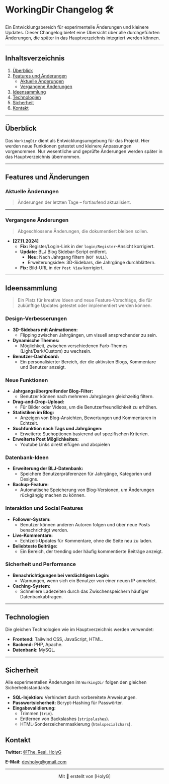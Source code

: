# **WorkingDir Changelog** 🛠️

Ein Entwicklungsbereich für experimentelle Änderungen und kleinere Updates. Dieser Changelog bietet eine Übersicht über alle durchgeführten Änderungen, die später in das Hauptverzeichnis integriert werden können.

---

## **Inhaltsverzeichnis**
1. [Überblick](#überblick)
2. [Features und Änderungen](#features-und-änderungen)
   - [Aktuelle Änderungen](#aktuelle-änderungen)
   - [Vergangene Änderungen](#vergangene-änderungen)
3. [Ideensammlung](#ideensammlung)
4. [Technologien](#technologien)
5. [Sicherheit](#sicherheit)
6. [Kontakt](#kontakt)

---

## **Überblick**
Das `WorkingDir` dient als Entwicklungsumgebung für das Projekt. Hier werden neue Funktionen getestet und kleinere Anpassungen vorgenommen. Nur wesentliche und geprüfte Änderungen werden später in das Hauptverzeichnis übernommen.

---

## **Features und Änderungen**

### **Aktuelle Änderungen**
> Änderungen der letzten Tage – fortlaufend aktualisiert.

---

### **Vergangene Änderungen**
> Abgeschlossene Änderungen, die dokumentiert bleiben sollen.

- **[27.11.2024]**
  - **Fix:** Register/Login-Link in der `login/Register`-Ansicht korrigiert.
  - **Update:** BLJ Blog Sidebar-Script entfernt.
    - **Neu:** Nach Jahrgang filtern (`NOT NULL`).
    - Erweiterungsidee: 3D-Sidebars, die Jahrgänge durchblättern.
  - **Fix:** Bild-URL in der `Post View` korrigiert.
    
---

## **Ideensammlung**
> Ein Platz für kreative Ideen und neue Feature-Vorschläge, die für zukünftige Updates getestet oder implementiert werden können.

### **Design-Verbesserungen**
- **3D-Sidebars mit Animationen:**
  - Flipping zwischen Jahrgängen, um visuell ansprechender zu sein.
- **Dynamische Themes:**
  - Möglichkeit, zwischen verschiedenen Farb-Themes (Light/Dark/Custom) zu wechseln.
- **Benutzer-Dashboard:**
  - Ein personalisierter Bereich, der die aktivsten Blogs, Kommentare und Benutzer anzeigt.

### **Neue Funktionen**
- **Jahrgangsübergreifender Blog-Filter:**
  - Benutzer können nach mehreren Jahrgängen gleichzeitig filtern.
- **Drag-and-Drop-Upload:**
  - Für Bilder oder Videos, um die Benutzerfreundlichkeit zu erhöhen.
- **Statistiken im Blog:**
  - Anzeigen von Blog-Ansichten, Bewertungen und Kommentaren in Echtzeit.
- **Suchfunktion nach Tags und Jahrgängen:**
  - Erweiterte Suchoptionen basierend auf spezifischen Kriterien.
- **Erweiterte Post Möglichkeiten:**
  - Youtube Links direkt eifügen und abspielen


### **Datenbank-Ideen**
- **Erweiterung der BLJ-Datenbank:**
  - Speichere Benutzerpräferenzen für Jahrgänge, Kategorien und Designs.
- **Backup-Feature:**
  - Automatische Speicherung von Blog-Versionen, um Änderungen rückgängig machen zu können.

### **Interaktion und Social Features**
- **Follower-System:**
  - Benutzer können anderen Autoren folgen und über neue Posts benachrichtigt werden.
- **Live-Kommentare:**
  - Echtzeit-Updates für Kommentare, ohne die Seite neu zu laden.
- **Beliebteste Beiträge:**
  - Ein Bereich, der trending oder häufig kommentierte Beiträge anzeigt.

### **Sicherheit und Performance**
- **Benachrichtigungen bei verdächtigem Login:**
  - Warnungen, wenn sich ein Benutzer von einer neuen IP anmeldet.
- **Caching-System:**
  - Schnellere Ladezeiten durch das Zwischenspeichern häufiger Datenbankabfragen.

---

## **Technologien**
Die gleichen Technologien wie im Hauptverzeichnis werden verwendet:
- **Frontend:** Tailwind CSS, JavaScript, HTML.  
- **Backend:** PHP, Apache.  
- **Datenbank:** MySQL.

---

## **Sicherheit**
Alle experimentellen Änderungen im `WorkingDir` folgen den gleichen Sicherheitsstandards:
- **SQL-Injektion:** Verhindert durch vorbereitete Anweisungen.  
- **Passwortsicherheit:** Bcrypt-Hashing für Passwörter.  
- **Eingabevalidierung:**  
  - Trimmen (`trim`).
  - Entfernen von Backslashes (`stripslashes`).
  - HTML-Sonderzeichenmaskierung (`htmlspecialchars`).
    
## **Kontakt**

**Twitter:** [@The_Real_HolyG](https://twitter.com/the_real_holyg)

**E-Mail:** devholyg@gmail.com 

---

<div align="center">
  Mit 💜 erstellt von [HolyG]
</div>
